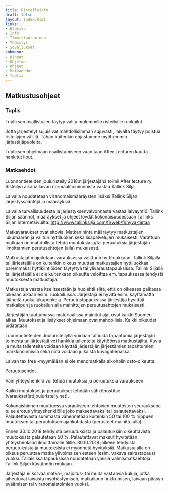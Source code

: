 ```yaml
---
title: Risteilyinfo
draft: false
layout: index.html
links:
- Etusivu
- Info
- Ilmoittautuminen
- Yhdistys
- Sovellukset
submenu:
- Hinnat
- Ohjelma
- Ohjeet
- Matkaehdot
- Tuplis
---
```

## Matkustusohjeet

### Tuplis

Tupliksen osallistujien täytyy valita molemmille risteilyille ruokailut.

Jotta järjestelyt sujuisivat mahdollisimman sujuvasti, laivalta täytyy poistua risteilyjen välillä. Tähän kuitenkin ohjastamme myöhemmin järjestäjäpuolelta.

Tupliksen ohjelmaan osallistumiseen vaaditaan After Lecturen kautta hankitut liput.

### Matkaehdot

Luonnontieteiden jouluristeily 2018:n järjestäjänä toimii After lecture ry. Risteilyn aikana laivan normaalitoiminnoista vastaa Tallink Silja.

Laivalla noudatetaan viranomaismääräysten lisäksi Tallink Siljan järjestyssääntöjä ja määräyksiä.

Laivalla turvallisuudesta ja järjestyksenvalvonnasta vastaa laivayhtiö. Tallink Siljan säännöt, määräykset ja ohjeet löydät kokonaisuudessaan Tallinks Siljan internetsivuilta: http://www.tallinksilja.com/fi/web/fi/hyva-tietaa

Matkavaraukset ovat sitovia. Matkan hinta määräytyy matkustajien lukumäärän ja valitun hyttiluokan sekä lisäpalvelujen mukaisesti. Varattuun matkaan on mahdollista tehdä muutoksia ja/tai peruutuksia järjestäjän ilmoittamien perutusehtojen (alla) mukaisesti.

Matkustajat majoitetaan varauksessa valittuun hyttiluokkaan. Tallink Siljalla tai järjestäjällä on kuitenkin oikeus muuttaa matkustajien hyttiluokkaa paremmaksi hyttikiintiöiden täytyttyä tai ylivaraustapauksissa. Tallink Siljalla tai järjestäjällä ei ole kuitenkaan oikeutta veloittaa 
em. tapauksessa tehdystä muutoksesta matkustajia.

Matkustaja vastaa itse itsestään ja huolehtii siitä, että on oikeassa paikassa oikeaan aikaan esim. ruokailuissa. Järjestäjä ei hyvitä esim. käyttämättä jääneitä ruokailukuponkeja. Peruutustapauksissa järjestäjä hyvittää matkalipun ja ruokailun alla mainittujen peruutusehtojen mukaisesti.

Järjestäjän tuottamassa materiaalissa mainitut ajat ovat kaikki Suomen aikaa. Muutokset ja lisäykset ohjelmaan ovat mahdollisia. Kaikki oikeudet pidätetään.

Luonnontieteiden Jouluristeilyllä voidaan taltioida tapahtumia järjestäjän toimesta tai järjestäjä voi hankkia tallenteita käyttöönsä matkustajilta. Kuvia ja muita tallenteita voidaan käyttää järjestäjän järjestämien tapahtumien markkinoinnissa sekä niitä voidaan julkaista kuvagalleriassa.

Laivan tax free -myymälään ei ole menomatkalla alkoholin osto-oikeutta.

Peruutusehdot

Vain yhteyshenkilö voi tehdä muutoksia ja peruutuksia varaukseen.

Kaikki muutokset ja peruutukset tehdään sähköpostitse (varaukset(at)jouluristeily.net).

Kokonaishinnan muuttuessa varaukseen tehtävien muutosten seurauksena tulee erotus yhteyshenkilölle joko maksettavaksi tai palautettavaksi. Palautettavasta summasta vähennetään kuitenkin 50 tai 100 % riippuen muutoksen tai peruutuksen ajankohdasta (perusteet mainittu alla).

Ennen 30.10.2018 tehdyistä peruutuksista ja palautuksiin oikeuttavista muutoksista palautetaan 50 %. Palautettavat maksut hyvitetään yhteyshenkilön ilmoittamalle tilille. 30.10.2018 jälkeen tehdyistä peruutuksista ja muutoksista ei myönnetä hyvityksiä. Matkustajalla on oikeus peruuttaa matka ylivoimaisen esteen (esim. vakava sairastapaus) vuoksi. Tällaisissa tapauksissa noudatetaan yleisiä valmismatkaehtoja Tallink Siljan käytännön mukaan.

Järjestäjä ei korvaa matka-, majoitus- tai muita vastaavia kuluja, jotka aiheutuvat laivasta myöhästymisen, matkalipun hukkumisen, laivaan pääsyn eväämisen tai viranomaistoimien vuoksi.
